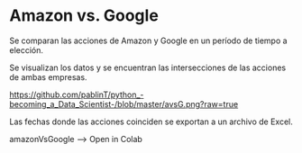 # Amazon vs. Google

Se comparan las acciones de Amazon y Google en un período de tiempo a elección. 

Se visualizan los datos y se encuentran las intersecciones de las acciones de ambas empresas.

https://github.com/pablinT/python_-becoming_a_Data_Scientist-/blob/master/avsG.png?raw=true

Las fechas donde las acciones coinciden se exportan a un archivo de Excel.

amazonVsGoogle --> Open in Colab

